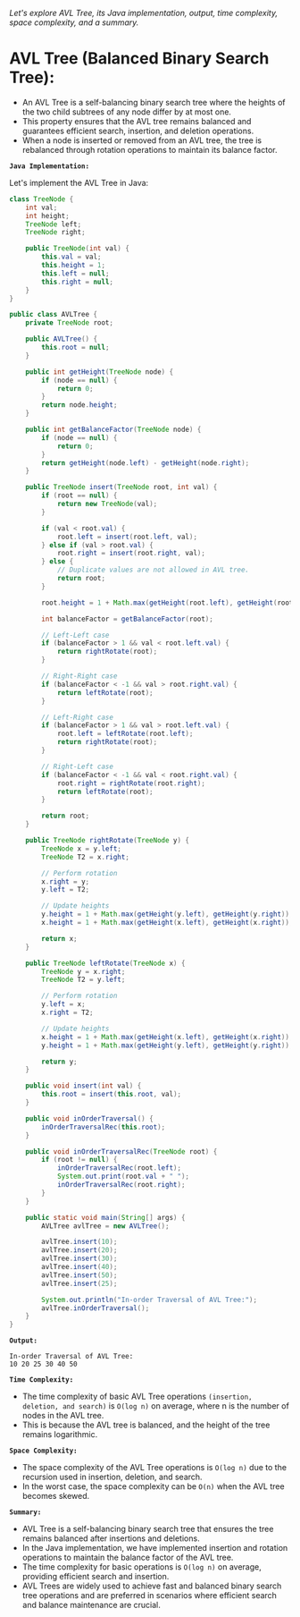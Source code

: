 *Let's explore AVL Tree, its Java implementation, output, time complexity, space complexity, and a summary.*

# AVL Tree (Balanced Binary Search Tree):

-   An AVL Tree is a self-balancing binary search tree where the heights of the two child subtrees of any node differ by at most one. 
-   This property ensures that the AVL tree remains balanced and guarantees efficient search, insertion, and deletion operations. 
-   When a node is inserted or removed from an AVL tree, the tree is rebalanced through rotation operations to maintain its balance factor.

**`Java Implementation:`**

Let's implement the AVL Tree in Java:

```java
class TreeNode {
    int val;
    int height;
    TreeNode left;
    TreeNode right;

    public TreeNode(int val) {
        this.val = val;
        this.height = 1;
        this.left = null;
        this.right = null;
    }
}

public class AVLTree {
    private TreeNode root;

    public AVLTree() {
        this.root = null;
    }

    public int getHeight(TreeNode node) {
        if (node == null) {
            return 0;
        }
        return node.height;
    }

    public int getBalanceFactor(TreeNode node) {
        if (node == null) {
            return 0;
        }
        return getHeight(node.left) - getHeight(node.right);
    }

    public TreeNode insert(TreeNode root, int val) {
        if (root == null) {
            return new TreeNode(val);
        }

        if (val < root.val) {
            root.left = insert(root.left, val);
        } else if (val > root.val) {
            root.right = insert(root.right, val);
        } else {
            // Duplicate values are not allowed in AVL tree.
            return root;
        }

        root.height = 1 + Math.max(getHeight(root.left), getHeight(root.right));

        int balanceFactor = getBalanceFactor(root);

        // Left-Left case
        if (balanceFactor > 1 && val < root.left.val) {
            return rightRotate(root);
        }

        // Right-Right case
        if (balanceFactor < -1 && val > root.right.val) {
            return leftRotate(root);
        }

        // Left-Right case
        if (balanceFactor > 1 && val > root.left.val) {
            root.left = leftRotate(root.left);
            return rightRotate(root);
        }

        // Right-Left case
        if (balanceFactor < -1 && val < root.right.val) {
            root.right = rightRotate(root.right);
            return leftRotate(root);
        }

        return root;
    }

    public TreeNode rightRotate(TreeNode y) {
        TreeNode x = y.left;
        TreeNode T2 = x.right;

        // Perform rotation
        x.right = y;
        y.left = T2;

        // Update heights
        y.height = 1 + Math.max(getHeight(y.left), getHeight(y.right));
        x.height = 1 + Math.max(getHeight(x.left), getHeight(x.right));

        return x;
    }

    public TreeNode leftRotate(TreeNode x) {
        TreeNode y = x.right;
        TreeNode T2 = y.left;

        // Perform rotation
        y.left = x;
        x.right = T2;

        // Update heights
        x.height = 1 + Math.max(getHeight(x.left), getHeight(x.right));
        y.height = 1 + Math.max(getHeight(y.left), getHeight(y.right));

        return y;
    }

    public void insert(int val) {
        this.root = insert(this.root, val);
    }

    public void inOrderTraversal() {
        inOrderTraversalRec(this.root);
    }

    public void inOrderTraversalRec(TreeNode root) {
        if (root != null) {
            inOrderTraversalRec(root.left);
            System.out.print(root.val + " ");
            inOrderTraversalRec(root.right);
        }
    }

    public static void main(String[] args) {
        AVLTree avlTree = new AVLTree();

        avlTree.insert(10);
        avlTree.insert(20);
        avlTree.insert(30);
        avlTree.insert(40);
        avlTree.insert(50);
        avlTree.insert(25);

        System.out.println("In-order Traversal of AVL Tree:");
        avlTree.inOrderTraversal();
    }
}
```

**`Output:`**
```
In-order Traversal of AVL Tree:
10 20 25 30 40 50 
```

**`Time Complexity:`**

-   The time complexity of basic AVL Tree operations `(insertion, deletion, and search)` is `O(log n)` on average, where n is the number of nodes in the AVL tree. 
-   This is because the AVL tree is balanced, and the height of the tree remains logarithmic.

**`Space Complexity:`**

-   The space complexity of the AVL Tree operations is `O(log n)` due to the recursion used in insertion, deletion, and search. 
-   In the worst case, the space complexity can be `O(n)` when the AVL tree becomes skewed.

**`Summary:`**

-   AVL Tree is a self-balancing binary search tree that ensures the tree remains balanced after insertions and deletions. 
-   In the Java implementation, we have implemented insertion and rotation operations to maintain the balance factor of the AVL tree. 
-   The time complexity for basic operations is `O(log n)` on average, providing efficient search and insertion. 
-   AVL Trees are widely used to achieve fast and balanced binary search tree operations and are preferred in scenarios where efficient search and balance maintenance are crucial.